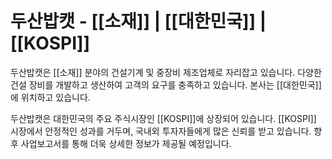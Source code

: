 # 두산밥캣 - [[소재]] | [[대한민국]] | [[KOSPI]]

두산밥캣은 [[소재]] 분야의 건설기계 및 중장비 제조업체로 자리잡고 있습니다. 다양한 건설 장비를 개발하고 생산하여 고객의 요구를 충족하고 있습니다. 본사는 [[대한민국]]에 위치하고 있습니다.

두산밥캣은 대한민국의 주요 주식시장인 [[KOSPI]]에 상장되어 있습니다. [[KOSPI]] 시장에서 안정적인 성과를 거두며, 국내외 투자자들에게 많은 신뢰를 받고 있습니다. 향후 사업보고서를 통해 더욱 상세한 정보가 제공될 예정입니다.
